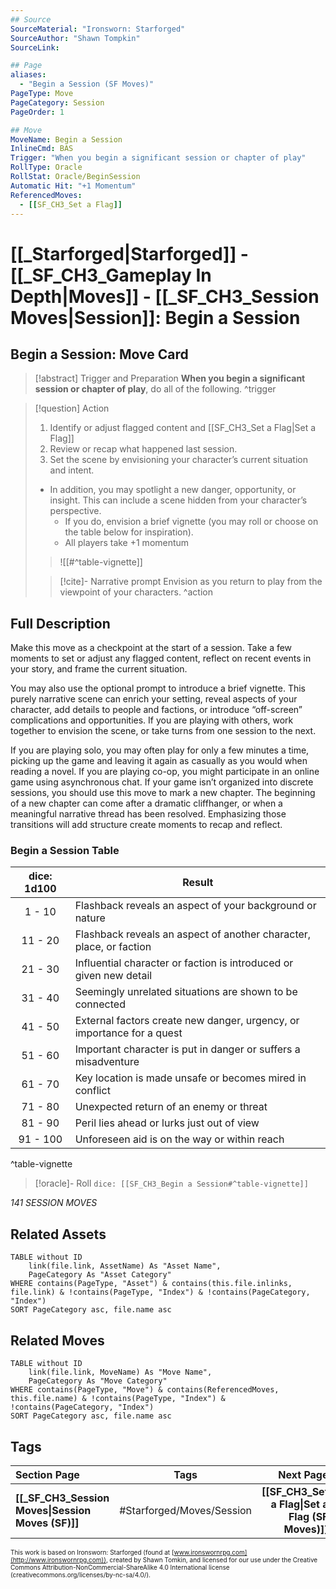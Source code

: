 ```yaml
---
## Source
SourceMaterial: "Ironsworn: Starforged"
SourceAuthor: "Shawn Tompkin"
SourceLink: 

## Page
aliases:
  - "Begin a Session (SF Moves)"
PageType: Move
PageCategory: Session
PageOrder: 1

## Move
MoveName: Begin a Session
InlineCmd: BAS
Trigger: "When you begin a significant session or chapter of play"
RollType: Oracle
RollStat: Oracle/BeginSession
Automatic Hit: "+1 Momentum"
ReferencedMoves: 
  - [[SF_CH3_Set a Flag]]
---
```

# [[_Starforged|Starforged]] - [[_SF_CH3_Gameplay In Depth|Moves]] - [[_SF_CH3_Session Moves|Session]]: Begin a Session
## Begin a Session: Move Card
>[!abstract]  Trigger and Preparation
>**When you begin a significant session or chapter of play**, do all of the following. ^trigger

> [!question] Action
> 1. Identify or adjust flagged content and [[SF_CH3_Set a Flag|Set a Flag]]
>2. Review or recap what happened last session.
>3. Set the scene by envisioning your character’s current situation and intent.
> - In addition, you may spotlight a new danger, opportunity, or insight. This can include a scene hidden from your character’s perspective.
> 	- If you do, envision a brief vignette (you may roll or choose on the table below for inspiration).
> 	- All players take +1 momentum
> > ![[#^table-vignette]]
> 
> > [!cite]- Narrative prompt
> > Envision as you return to play from the viewpoint of your characters. ^action

## Full Description
Make this move as a checkpoint at the start of a session. Take a few moments to set or adjust any flagged content, reflect on recent events in your story, and frame the current situation. 

You may also use the optional prompt to introduce a brief vignette. This purely narrative scene can enrich your setting, reveal aspects of your character, add details to people and factions, or introduce “off-screen” complications and opportunities. If you are playing with others, work together to envision the scene, or take turns from one session to the next. 

If you are playing solo, you may often play for only a few minutes a time, picking up the game and leaving it again as casually as you would when reading a novel. If you are playing co-op, you might participate in an online game using asynchronous chat. If your game isn’t organized into discrete sessions, you should use this move to mark a new chapter. The beginning of a new chapter can come after a dramatic cliffhanger, or when a meaningful narrative thread has been resolved. Emphasizing those transitions will add structure create moments to recap and reflect.

### Begin a Session Table

| dice: 1d100 | Result |
| :---: | --- |
| 1 - 10 | Flashback reveals an aspect of your background or nature |
| 11 - 20 | Flashback reveals an aspect of another character, place, or faction |
| 21 - 30 | Influential character or faction is introduced or given new detail |
| 31 - 40 | Seemingly unrelated situations are shown to be connected |
| 41 - 50 | External factors create new danger, urgency, or importance for a quest |
| 51 - 60 | Important character is put in danger or suffers a misadventure |
| 61 - 70 | Key location is made unsafe or becomes mired in conflict |
| 71 - 80 | Unexpected return of an enemy or threat |
| 81 - 90 | Peril lies ahead or lurks just out of view |
| 91 - 100 | Unforeseen aid is on the way or within reach |
^table-vignette

> [!oracle]- Roll
> `dice: [[SF_CH3_Begin a Session#^table-vignette]]`

*141 SESSION MOVES*

## Related Assets
```dataview
TABLE without ID
	link(file.link, AssetName) As "Asset Name",
	PageCategory As "Asset Category"
WHERE contains(PageType, "Asset") & contains(this.file.inlinks, file.link) & !contains(PageType, "Index") & !contains(PageCategory, "Index")
SORT PageCategory asc, file.name asc
```

## Related Moves
```dataview
TABLE without ID
	link(file.link, MoveName) As "Move Name",
	PageCategory As "Move Category"
WHERE contains(PageType, "Move") & contains(ReferencedMoves, this.file.name) & !contains(PageType, "Index") & !contains(PageCategory, "Index")
SORT PageCategory asc, file.name asc
```

## Tags
| Section Page | Tags | Next Page |
|:--- |:---:| ---:|
| **[[_SF_CH3_Session Moves\|Session Moves (SF)]]** | #Starforged/Moves/Session | **[[SF_CH3_Set a Flag\|Set a Flag (SF Moves)]]** |

<font size=-2>This work is based on Ironsworn: Starforged (found at [www.ironswornrpg.com](http://www.ironswornrpg.com)), created by Shawn Tomkin, and licensed for our use under the Creative Commons Attribution-NonCommercial-ShareAlike 4.0 International license  (creativecommons.org/licenses/by-nc-sa/4.0/).</font>